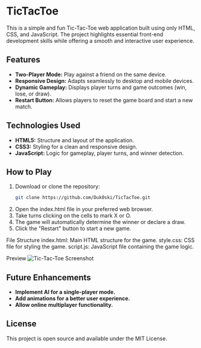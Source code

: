 # TicTacToe
This is a simple and fun Tic-Tac-Toe web application built using only HTML, CSS, and JavaScript. The project highlights essential front-end development skills while offering a smooth and interactive user experience.

## Features  
- **Two-Player Mode:** Play against a friend on the same device.  
- **Responsive Design:** Adapts seamlessly to desktop and mobile devices.  
- **Dynamic Gameplay:** Displays player turns and game outcomes (win, lose, or draw).  
- **Restart Button:** Allows players to reset the game board and start a new match.  

## Technologies Used  
- **HTML5:** Structure and layout of the application.  
- **CSS3:** Styling for a clean and responsive design.  
- **JavaScript:** Logic for gameplay, player turns, and winner detection.  

## How to Play  
1. Download or clone the repository:  
   ```bash
   git clone https://github.com/Duk0ski/TicTacToe.git
2. Open the index.html file in your preferred web browser.
3. Take turns clicking on the cells to mark X or O.
4. The game will automatically determine the winner or declare a draw.
5. Click the "Restart" button to start a new game.

File Structure
index.html: Main HTML structure for the game.
style.css: CSS file for styling the game.
script.js: JavaScript file containing the game logic.

Preview
![Tic-Tac-Toe Screenshot](screenshot.PNG)

## Future Enhancements
- **Implement AI for a single-player mode.**
- **Add animations for a better user experience.**
- **Allow online multiplayer functionality.**

## License
This project is open source and available under the MIT License.

